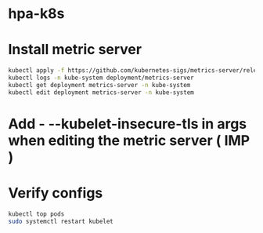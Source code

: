 # hpa-k8s

# Install metric server

```bash
kubectl apply -f https://github.com/kubernetes-sigs/metrics-server/releases/latest/download/components.yaml
kubectl logs -n kube-system deployment/metrics-server
kubectl get deployment metrics-server -n kube-system
kubectl edit deployment metrics-server -n kube-system
```

# Add - --kubelet-insecure-tls in args when editing the metric server ( IMP )

# Verify configs

```bash
kubectl top pods
sudo systemctl restart kubelet
```
